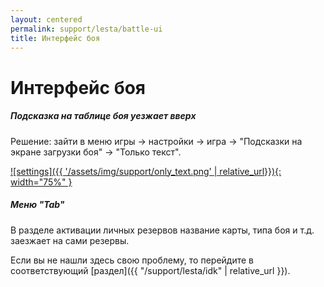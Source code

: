 ```yaml
---
layout: centered
permalink: support/lesta/battle-ui
title: Интерфейс боя
---
```


# Интерфейс боя

##### Подсказка на таблице боя уезжает вверх
Решение: зайти в меню игры -> настройки -> игра -> "Подсказки на экране загрузки боя" -> "Только текст".

[![settings]({{ '/assets/img/support/only_text.png' | relative_url}}){: width="75%" }](/assets/img/support/only_text.png)
##### Меню "Tab"
В разделе активации личных резервов название карты, типа боя и т.д. заезжает на сами резервы.

<div>
    <div class="b-hr-layoutfix">
        <div class="b-hr-block"><span></span></div>
    </div>
</div>

Если вы не нашли здесь свою проблему, то перейдите в соответствующий [раздел]({{ "/support/lesta/idk" | relative_url }}).
